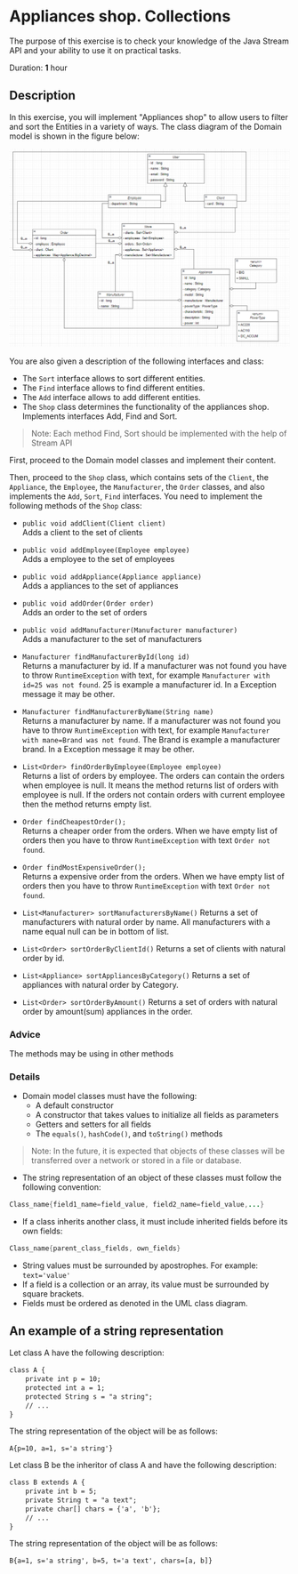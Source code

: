 # Appliances shop. Collections

The purpose of this exercise is to check your knowledge of the Java Stream API and your ability to use it on practical tasks. 

Duration: **1** hour


## Description

In this exercise, you will implement "Appliances shop" to allow users to filter and sort the Entities in a variety of ways. 
The class diagram of the Domain model is shown in the figure below:

![img.png](img.png)

You are also given a description of the following interfaces and class:  
* The `Sort` interface allows to sort different entities.  
* The `Find` interface allows to find different entities.  
* The `Add` interface allows to add different entities.  
* The `Shop` class determines the functionality of the appliances shop. Implements interfaces Add, Find and Sort.  

>Note: Each method Find, Sort should be implemented with the help of Stream API

First, proceed to the Domain model classes and implement their content.  

Then, proceed to the `Shop` class, which contains sets of the `Client`, the `Appliance`, the `Employee`, the `Manufacturer`,  the `Order` classes, and also implements the `Add`, `Sort`, `Find` interfaces. You need to implement the following methods of the `Shop` class:

* `public void addClient(Client client)`  
Adds a client to the set of clients

* `public void addEmployee(Employee employee)`  
  Adds a employee to the set of employees

* `public void addAppliance(Appliance appliance)`  
  Adds a appliances to the set of appliances

* `public void addOrder(Order order)`  
Adds an order to the set of orders

* `public void addManufacturer(Manufacturer manufacturer)`  
  Adds a manufacturer to the set of manufacturers

* `Manufacturer findManufacturerById(long id)`  
Returns a manufacturer by id. If a manufacturer was not found you have to throw `RuntimeException` with text, for example `Manufacturer with id=25 was not found`. 25 is example a manufacturer id. In a Exception message it may be other.

* `Manufacturer findManufacturerByName(String name)`  
Returns a manufacturer by name. If a manufacturer was not found you have to throw `RuntimeException` with text, for example `Manufacturer with mane=Brand was not found`. The Brand is example a manufacturer brand. In a Exception message it may be other.
 
* `List<Order> findOrderByEmployee(Employee employee)`  
Returns a list of orders by employee. The orders can contain the orders when employee is null. It means the method returns list of orders with employee is null. If the orders not contain orders with current employee then the method returns empty list.

* `Order findCheapestOrder();`  
  Returns a cheaper order from the orders. When we have empty list of orders then you have to throw `RuntimeException` with text `Order not found`.

* `Order findMostExpensiveOrder();`  
  Returns a expensive order from the orders. When we have empty list of orders then you have to throw `RuntimeException` with text `Order not found`.

* `List<Manufacturer> sortManufacturersByName()`
  Returns a set of manufacturers with natural order by name. All manufacturers with a name equal null can be in bottom of list.

* `List<Order> sortOrderByClientId()`
  Returns a set of clients with natural order by id.

* `List<Appliance> sortAppliancesByCategory()`
  Returns a set of appliances with natural order by Category.

* `List<Order> sortOrderByAmount()`
  Returns a set of orders with natural order by amount(sum) appliances in the order.

### Advice
  The methods may be using in other methods

### Details

* Domain model classes must have the following:
     * A default constructor
     * A constructor that takes values to initialize all fields as parameters
    * Getters and setters for all fields
    * The `equals()`, `hashCode()`, and `toString()` methods 

> Note: In the future, it is expected that objects of these classes will be transferred over a network or stored in a file or database.  

* The string representation of an object of these classes must follow the following convention:
```java
Class_name{field1_name=field_value, field2_name=field_value,...}
```
* If a class inherits another class, it must include inherited fields before its own fields:  
```java
Class_name{parent_class_fields, own_fields}
```
* String values must be surrounded by apostrophes. For example: `text='value'` 
* If a field is a collection or an array, its value must be surrounded by square brackets.
* Fields must be ordered as denoted in the UML class diagram.

## An example of a string representation  

Let class A have the following description:  
```
class A {
    private int p = 10;
    protected int a = 1;
    protected String s = "a string";
    // ...
}
``` 
The string representation of the object will be as follows:  

```
A{p=10, a=1, s='a string'}
```

Let class B be the inheritor of class A and have the following description:
```
class B extends A {
    private int b = 5;
    private String t = "a text";
    private char[] chars = {'a', 'b'};
    // ...
}
```
The string representation of the object will be as follows:
```
B{a=1, s='a string', b=5, t='a text', chars=[a, b]}
```

